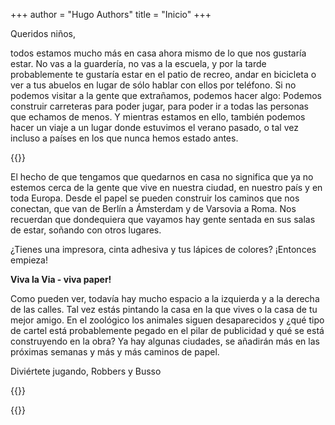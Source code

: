 +++
author = "Hugo Authors"
title = "Inicio"
+++

Queridos niños,

todos estamos mucho más en casa ahora mismo de lo que nos gustaría estar. No vas a la guardería, no vas a la escuela, y por la tarde probablemente te gustaría estar en el patio de recreo, andar en bicicleta o ver a tus abuelos en lugar de sólo hablar con ellos por teléfono. Si no podemos visitar a la gente que extrañamos, podemos hacer algo: Podemos construir carreteras para poder jugar, para poder ir a todas las personas que echamos de menos. Y mientras estamos en ello, también podemos hacer un viaje a un lugar donde estuvimos el verano pasado, o tal vez incluso a países en los que nunca hemos estado antes.

{{<gallery>}}

El hecho de que tengamos que quedarnos en casa no significa que ya no estemos cerca de la gente que vive en nuestra ciudad, en nuestro país y en toda Europa. Desde el papel se pueden construir los caminos que nos conectan, que van de Berlín a Ámsterdam y de Varsovia a Roma. Nos recuerdan que dondequiera que vayamos hay gente sentada en sus salas de estar, soñando con otros lugares.

¿Tienes una impresora, cinta adhesiva y tus lápices de colores? ¡Entonces empieza!

**Viva la Via - viva paper!**

Como pueden ver, todavía hay mucho espacio a la izquierda y a la derecha de las calles. Tal vez estás pintando la casa en la que vives o la casa de tu mejor amigo. En el zoológico los animales siguen desaparecidos y ¿qué tipo de cartel está probablemente pegado en el pilar de publicidad y qué se está construyendo en la obra? Ya hay algunas ciudades, se añadirán más en las próximas semanas y más y más caminos de papel.

Diviértete jugando, Robbers y Busso

{{<downloads>}}

{{<team-avatar>}}